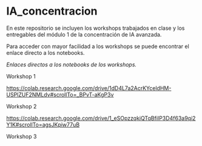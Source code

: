 # IA_concentracion
En este repositorio se incluyen los workshops trabajados en clase y los entregables del módulo 1 de la concentración de IA avanzada.

Para acceder con mayor facilidad a los workshops se puede encontrar el enlace directo a los notebooks.

*Enlaces directos a los notebooks de los workshops.*

Workshop 1

https://colab.research.google.com/drive/1dD4L7a2AcrKYceldHM-USPlZUF2NMLdv#scrollTo=_BPvT-aKgP3v

Workshop 2

https://colab.research.google.com/drive/1_eSOpzzqkiQTqBfiIP3D4f63a9qi2Y1K#scrollTo=agsJKpiw77uB

Workshop 3



